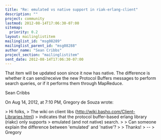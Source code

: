```yaml
---
title: "Re: emulated vs native support in riak-erlang-client"
description: ""
project: community
lastmod: 2012-08-14T17:06:30-07:00
sitemap:
  priority: 0.2
layout: mailinglistitem
mailinglist_id: "msg08289"
mailinglist_parent_id: "msg08288"
author_name: "Sean Cribbs"
project_section: "mailinglistitem"
sent_date: 2012-08-14T17:06:30-07:00
---
```



That item will be updated soon since it now has native. The difference is 
whether it can send/receive the new Protocol Buffers messages to perform search 
queries, or if it performs them through MapReduce.

Sean Cribbs

On Aug 14, 2012, at 7:10 PM, Gregory de Souza  wrote:

&gt; Hi folks,
&gt; The wiki on client libs (http://wiki.basho.com/Client-Libraries.html) 
&gt; indicates that the protocol buffer-based erlang library (riakc) only supports 
&gt; emulated (and not native) search.
&gt; 
&gt; Can someone explain the difference between 'emulated' and 'native'?
&gt; 
&gt; Thanks!
&gt; -- 
&gt; Gregory

